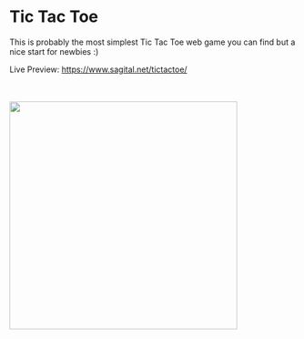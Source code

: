 # Tic Tac Toe
This is probably the most simplest Tic Tac Toe web game you can find but a nice start for newbies :)

Live Preview: https://www.sagital.net/tictactoe/

<br>
<br>
<img src="https://www.sagital.net/tictactoe.jpg" alt="" width="400px">
